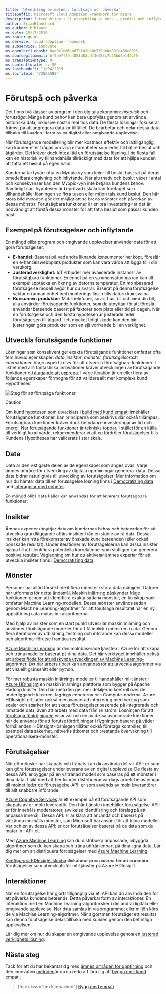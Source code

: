 ```yaml
---
title: 'Utveckling av molnet: förutsäga och påverka'
titleSuffix: Microsoft Cloud Adoption Framework for Azure
description: Introduktion till utveckling av moln – predict och inflytande
author: BrianBlanchard
ms.author: brblanch
ms.date: 10/17/2019
ms.topic: guide
ms.service: cloud-adoption-framework
ms.subservice: innovate
ms.openlocfilehash: 8aa0e1d86bb679241bc8e769bb8a09fc436c6906
ms.sourcegitcommit: bf9be7f2fe4851d83cdf3e083c7c25bd7e144c20
ms.translationtype: MT
ms.contentlocale: sv-SE
ms.lasthandoff: 11/04/2019
ms.locfileid: "73565593"
---
```

# <a name="predict-and-influence"></a>Förutspå och påverka

Det finns två klasser av program i den digitala ekonomin: *historisk* och *förutsäga*. Många kund behov kan bara uppfyllas genom att använda historiska data, inklusive nästan real tids data. De flesta lösningar fokuserar främst på att aggregera data för tillfället. De bearbetar och delar dessa data tillbaka till kunden i form av en digital eller omgivande upplevelse.

När förutsägande modellering blir mer kostnads effektiv och lättillgänglig, kan kunder efter frågas om våra erfarenheter som leder till bättre beslut och åtgärder. Det kräver dock inte alltid en förutsägelse lösning. I de flesta fall kan en historisk vy tillhandahålla tillräckligt med data för att hjälpa kunden att fatta ett beslut på egen hand.

Kunderna tar tyvärr ofta en Myopic vy som leder till beslut baserat på deras omedelbara omgivning och inflytande. När alternativ och beslut växer i antal och konsekvenser kan den Myopic-vyn inte betjäna kundens behov. Samtidigt som hypotesen är beprövad i skala kan företaget som tillhandahåller lösningen se flera tusen eller miljon tals kund beslut. Den här stora bild metoden gör det möjligt att se breda mönster och påverkan av dessa mönster. Förutsägbara funktioner är en bra investering när det är nödvändigt att förstå dessa mönster för att fatta beslut som passar kunden bäst.

## <a name="examples-of-predictions-and-influence"></a>Exempel på förutsägelser och inflytande

En mängd olika program och omgivande upplevelser använder data för att göra förutsägelser:

- **E-handel:** Baserat på vad andra liknande konsumenter har köpt, föreslår en e-handelswebbplats produkter som kan vara värda att lägga till i din varukorg.
- **Justerad verklighet:** IoT erbjuder mer avancerade instanser av förutsägbara funktioner. En enhet på en sammansättnings rad kan till exempel upptäcka en ökning av datorns temperatur. En molnbaserad förutsägelse modell avgör hur du svarar. Baserat på denna förutsägelse saktar en annan enhet ned monterings linjen tills datorn kan svalna.
- **Konsument produkter:** Mobil telefoner, smart hus, till och med din bil, alla använder förutsägande funktioner, som de utnyttjar för att föreslå användar beteende baserat på faktorer som plats eller tid på dagen. När en förutsägelse och den första hypotesen är justerade leder förutsägelsen till åtgärd. I ett mycket tidigt skede kan den här justeringen göra produkter som en självdrivande bil en verklighet.

## <a name="develop-predictive-capabilities"></a>Utveckla förutsägande funktioner

Lösningar som konsekvent ger exakta förutsägande funktioner omfattar ofta fem huvud egenskaper: *data*, *insikter*, *mönster*, *förutsägelser*och *interaktioner*. Varje aspekt krävs för att utveckla förutsägbara funktioner. I likhet med alla fantastiska innovationer kräver utvecklingen av förutsägande funktioner ett [åtagande att upprepa](./index.md#commitment-to-iteration). I varje iteration är en eller flera av följande egenskaper förmogna för att validera allt mer komplexa kund Hypotheses.

![Steg för att förutsäga funktioner](../../_images/innovate/predict-and-influence.png)

> [!CAUTION]
> Om kund hypotesen som utvecklats i [build med kund empati](./build.md) innehåller förutsägande funktioner, kan principerna som beskrivs där också tillämpas. Förutsägbara funktioner kräver dock betydande investeringar av tid och energi. När förutsägande funktioner är [tekniska toppar](./build.md#reduce-complexity-and-delay-technical-spikes), i stället för en källa till verkligt kund värde, rekommenderar vi att du fördröjer förutsägelser tills Kundens Hypotheses har validerats i stor skala.

## <a name="data"></a>Data

Data är den viktigaste delen av de egenskaper som anges ovan. Varje ämnes område för utveckling av digitala uppfinningar genererar data. Dessa data bidrar naturligtvis till utveckling av förutsägelser. Mer information om hur du hämtar data till en förutsägelse lösning finns i [Democratizing data](./data.md) and [interagerar med enheter](./devices.md).

En mängd olika data källor kan användas för att leverera förutsägbara funktioner:

## <a name="insights"></a>Insikter

Ämnes experter utnyttjar data om kundernas behov och beteenden för att utveckla grundläggande affärs insikter från en studie av rå data. Dessa insikter kan hitta förekomster av önskade kund beteenden (eller också oönskade resultat). Under iterationer av förutsägelserna kan dessa insikter hjälpa till att identifiera potentiella korrelationer som slutligen kan generera positiva resultat. Vägledning om hur du aktiverar ämnes experter för att utveckla insikter finns i [Democratizing data](./data.md).

## <a name="patterns"></a>Mönster

Personer har alltid försökt identifiera mönster i stora data mängder. Datorer har utformats för detta ändamål. Maskin inlärning påskyndar fråge funktionen genom att identifiera exakta sådana mönster, en kunskap som omfattar Machine Learning-modellen. Dessa mönster används sedan genom Machine Learning-algoritmer för att förutsäga resultatet när en ny uppsättning data matas in i algoritmerna.

Med hjälp av insikter som en start punkt utvecklar maskin inlärning och använder förutsägande modeller för att få inblick i mönstren i data. Genom flera iterationer av utbildning, testning och införande kan dessa modeller och algoritmer förutse framtida resultat.

[Azure Machine Learning](https://docs.microsoft.com/azure/machine-learning/service/overview-what-is-azure-ml) är den molnbaserade tjänsten i Azure för att skapa och träna modeller baserat på dina data. Det här verktyget innehåller också ett [arbets flöde för att påskynda utvecklingen av Machine Learning-algoritmer](https://docs.microsoft.com/azure/machine-learning/service/concept-azure-machine-learning-architecture). Det här arbets flödet kan användas för att utveckla algoritmer via ett visuellt gränssnitt eller python.

För mer robusta maskin inlärnings modeller tillhandahåller [ml-tjänster i Azure HDInsight](https://docs.microsoft.com/azure/hdinsight/r-server/r-server-overview) en maskin inlärnings plattform som bygger på Apache Hadoop kluster. Den här metoden ger mer detaljerad kontroll över de underliggande klustren, lagrings enheterna och Compute-noderna. Azure HDInsight erbjuder också mer avancerad integrering med verktyg som scaler och sparker för att skapa förutsägelser baserade på integrerade och inmatade data, även att arbeta med data från en ström. Lösningen för att [förutsäga fördröjningen](https://docs.microsoft.com/azure/hdinsight/hdinsight-hadoop-r-scaler-sparkr) visar var och en av dessa avancerade funktioner när de används för att förutse fördröjningar i flygningen baserat på väder förhållanden. HDInsight-lösningen tillåter också företags kontroller, till exempel data säkerhet, nätverks åtkomst och prestanda övervakning till operationalisera-mönster.

## <a name="predictions"></a>Förutsägelser

När ett mönster har skapats och tränats kan du använda det via API: er som kan göra förutsägelser under leverans av en digital upplevelse. De flesta av dessa API: er bygger på en vältränad modell som baseras på ett mönster i dina data. I takt med att fler kunder distribuerar vardags arbets belastningar till molnet leder de förutsägelse-API: er som används av moln leverantörer till allt snabbare införande.

[Azure Cognitive Services](https://docs.microsoft.com/azure/cognitive-services) är ett exempel på ett förutsägande API som skapats av en moln leverantör. Den här tjänsten innehåller förutsägelse-API: er för innehålls moderatorer, avvikelse identifiering och förslag på att anpassa innehåll. Dessa API: er är klara att använda och baseras på välkända innehålls mönster, som Microsoft har använt för att träna modeller. Var och en av dessa API: er gör förutsägelser baserat på de data som du matar in i API: et.

Med [Azure Machine Learning](https://docs.microsoft.com/azure/machine-learning) kan du distribuera anpassade, inbyggda algoritmer som du kan skapa och träna utifrån enbart på dina egna data. Lär dig mer om att distribuera förutsägelser med [Azure Machine Learning](https://docs.microsoft.com/azure/machine-learning/service/how-to-deploy-and-where).

[Konfigurera HDInsight-kluster](https://docs.microsoft.com/azure/hdinsight/hdinsight-hadoop-provision-linux-clusters) diskuterar processerna för att exponera förutsägelser som utvecklats för ml-tjänster på Azure HDInsight.

## <a name="interactions"></a>Interaktioner

När en förutsägelse har gjorts tillgänglig via ett API kan du använda den för att påverka kundens beteende. Detta påverkar form av interaktioner. En interaktion med en Machine Learning-algoritm sker i din andra digitala eller omgivande upplevelse. När data samlas in via programmet eller miljön körs de via Machine Learning-algoritmer. När algoritmen förutsäger ett resultat kan denna förutsägelse delas tillbaka med kunden genom den befintliga upplevelsen.

Lär dig mer om hur du skapar en omgivande upplevelse genom en [justerad verklighets lösning](./devices.md#adjusted-reality).

## <a name="next-steps"></a>Nästa steg

Tack för att du har bekantat dig med [ämnes områden för uppfinning](./invention.md) och den innovativa [metoden](./index.md)är du nu redo att lära dig att [bygga med kund empati](./build.md).

> [!div class="nextstepaction"]
> [Bygg med empati](./build.md)
